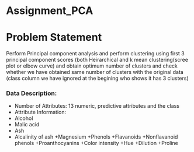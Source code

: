 # Assignment_PCA

# Problem Statement
Perform Principal component analysis and perform clustering using first 3 principal component scores (both Heirarchical and k mean clustering(scree plot or elbow curve) and obtain optimum number of clusters and check whether we have obtained same number of clusters with the original data (class column we have ignored at the begining who shows it has 3 clusters)

### Data Description: 
+ Number of Attributes: 13 numeric, predictive attributes and the class
+ Attribute Information:
+ Alcohol
+ Malic acid
+ Ash
+ Alcalinity of ash
+Magnesium
+Phenols
+Flavanoids
+Nonflavanoid phenols
+Proanthocyanins
+Color intensity
+Hue
+Dilution
+Proline
